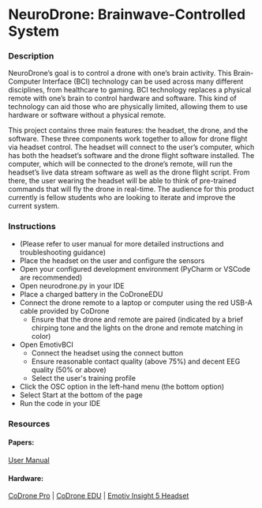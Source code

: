 # NeuroDrone: Brainwave-Controlled System

### Description
NeuroDrone’s goal is to control a drone with one’s brain activity. This Brain-Computer Interface (BCI) technology can be used across many different disciplines, from healthcare to gaming. BCI technology replaces a physical remote with one’s brain to control hardware and software. This kind of technology can aid those who are physically limited, allowing them to use hardware or software without a physical remote.

This project contains three main features: the headset, the drone, and the software. These three components work together to allow for drone flight via headset control. The headset will connect to the user’s computer, which has both the headset’s software and the drone flight software installed. The computer, which will be connected to the drone’s remote, will run the headset’s live data stream software as well as the drone flight script. From there, the user wearing the headset will be able to think of pre-trained commands that will fly the drone in real-time. The audience for this product currently is fellow students who are looking to iterate and improve the current system.


### Instructions
* (Please refer to user manual for more detailed instructions and troubleshooting guidance)
* Place the headset on the user and configure the sensors
* Open your configured development environment (PyCharm or VSCode are recommended)
* Open neurodrone.py in your IDE
* Place a charged battery in the CoDroneEDU
* Connect the drone remote to a laptop or computer using the red USB-A cable provided by CoDrone
    * Ensure that the drone and remote are paired (indicated by a brief chirping tone and the lights on the drone and remote matching in color)
* Open EmotivBCI
    * Connect the headset using the connect button
    * Ensure reasonable contact quality (above 75%) and decent EEG quality (50% or above)
    * Select the user's training profile
* Click the OSC option in the left-hand menu (the bottom option)
* Select Start at the bottom of the page
* Run the code in your IDE


### Resources

#### Papers:
[User Manual](https://docs.google.com/document/d/1TOmgRtyJ7HiYdHKH1SiblWzdcUdYRSt-XZ-MzhzJSG4/edit?usp=sharing)

#### Hardware:
[CoDrone Pro](https://stem-supplies.com/codrone-sets) |
[CoDrone EDU](https://www.robolink.com/products/codrone-edu?srsltid=AfmBOopyD80paVAth3qMXyuKqlkVacBk_henI6TgU5WIVpTGfWC-EGCe) |
[Emotiv Insight 5 Headset](https://www.emotiv.com/products/insight)



